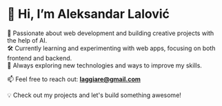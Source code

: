 # 👋 Hi, I’m Aleksandar Lalović  

🚀 Passionate about web development and building creative projects with the help of AI.  
🛠️ Currently learning and experimenting with web apps, focusing on both frontend and backend.  
🌱 Always exploring new technologies and ways to improve my skills.  

📫 Feel free to reach out: **laggiare@gmail.com**  

💡 Check out my projects and let's build something awesome!
